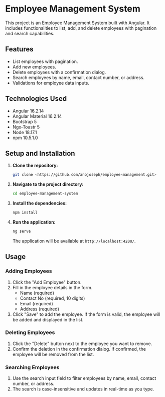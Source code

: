# Employee Management System

This project is an Employee Management System built with Angular. It includes functionalities to list, add, and delete employees with pagination and search capabilities.

## Features

- List employees with pagination.
- Add new employees.
- Delete employees with a confirmation dialog.
- Search employees by name, email, contact number, or address.
- Validations for employee data inputs.

## Technologies Used

- Angular 16.2.14
- Angular Material 16.2.14
- Bootstrap 5
- Ngx-Toastr 5
- Node 18.17.1
- npm 10.5.1.0

## Setup and Installation

1. **Clone the repository:**

    ```sh
    git clone <https://github.com/anojoseph/employee-management.git>
    ```

2. **Navigate to the project directory:**

    ```sh
    cd employee-management-system
    ```

3. **Install the dependencies:**

    ```sh
    npm install
    ```

4. **Run the application:**

    ```sh
    ng serve
    ```

    The application will be available at `http://localhost:4200/`.

## Usage

### Adding Employees

1. Click the "Add Employee" button.
2. Fill in the employee details in the form.
   - Name (required)
   - Contact No (required, 10 digits)
   - Email (required)
   - Address (required)
3. Click "Save" to add the employee. If the form is valid, the employee will be added and displayed in the list.

### Deleting Employees

1. Click the "Delete" button next to the employee you want to remove.
2. Confirm the deletion in the confirmation dialog. If confirmed, the employee will be removed from the list.

### Searching Employees

1. Use the search input field to filter employees by name, email, contact number, or address.
2. The search is case-insensitive and updates in real-time as you type.
